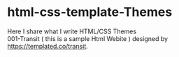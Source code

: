 # html-css-template-Themes
Here I share what I write HTML/CSS Themes </br>
001-Transit ( this is a sample Html Webite ) designed by https://templated.co/transit.
